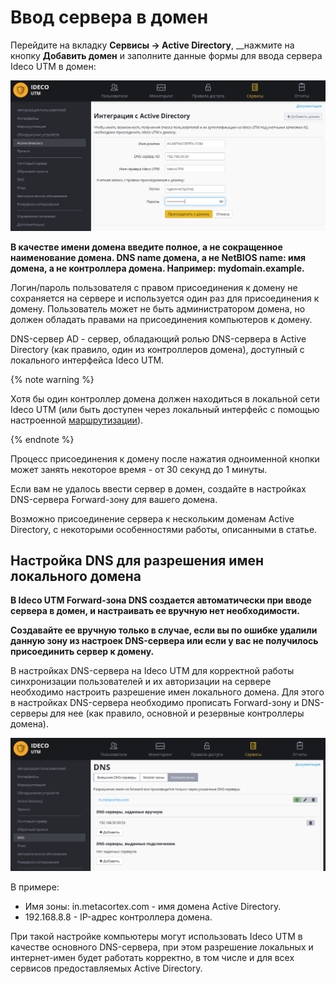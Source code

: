 # Ввод сервера в домен

Перейдите на вкладку **Сервисы -&gt; Active Directory**, __нажмите на кнопку **Добавить домен** и заполните данные формы для ввода сервера Ideco UTM в домен:

![](../../../_images/11436087.png)

**В качестве имени домена введите полное, а не сокращенное наименование домена. DNS name домена, а не NetBIOS name: имя домена, а не контроллера домена. Например: mydomain.example.**

Логин/пароль пользователя с правом присоединения к домену не сохраняется на сервере и используется один раз для присоединения к домену. Пользователь может не быть администратором домена, но должен обладать правами на присоединения компьютеров к домену.

DNS-сервер AD - сервер, обладающий ролью DNS-сервера в Active Directory \(как правило, один из контроллеров домена\), доступный с локального интерфейса Ideco UTM.

{% note warning %}

Хотя бы один контроллер домена должен находиться в локальной сети Ideco UTM \(или быть доступен через локальный интерфейс с помощью настроенной [маршрутизации](../../servisy/marshrutizaciya.md)\).

{% endnote %}

Процесс присоединения к домену после нажатия одноименной кнопки может занять некоторое время - от 30 секунд до 1 минуты.

Если вам не удалось ввести сервер в домен, создайте в настройках DNS-сервера Forward-зону для вашего домена.

Возможно присоединение сервера к нескольким доменам Active Directory, с некоторыми особенностями работы, описанными в статье.

## Настройка DNS для разрешения имен локального домена

**В Ideco UTM Forward-зона DNS создается автоматически при вводе сервера в домен, и настраивать ее вручную нет необходимости.**

**Создавайте ее вручную только в случае, если вы по ошибке удалили данную зону из настроек DNS-сервера или если у вас не получилось присоединить сервер к домену.**

В настройках DNS-сервера на Ideco UTM для корректной работы синхронизации пользователей и их авторизации на сервере необходимо настроить разрешение имен локального домена. Для этого в настройках DNS-сервера необходимо прописать Forward-зону и DNS-серверы для нее \(как правило, основной и резервные контроллеры домена\).

![](../../../_images/11436090.png)

В примере:

* Имя зоны: in.metacortex.com - имя домена Active Directory.
* 192.168.8.8 - IP-адрес контроллера домена.

При такой настройке компьютеры могут использовать Ideco UTM в качестве основного DNS-сервера, при этом разрешение локальных и интернет-имен будет работать корректно, в том числе и для всех сервисов предоставляемых Active Directory.

